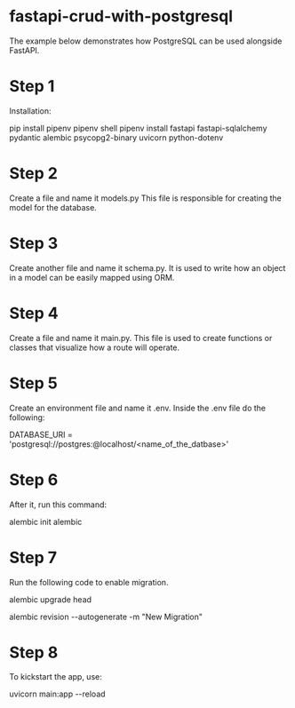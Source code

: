 # fastapi-crud-with-postgresql

The example below demonstrates how PostgreSQL can be used alongside FastAPI.
# Step 1
Installation:

pip install pipenv
pipenv shell
pipenv install fastapi fastapi-sqlalchemy pydantic alembic psycopg2-binary uvicorn python-dotenv
# Step 2
Create a file and name it models.py
This file is responsible for creating the model for the database. 
# Step 3
Create another file and name it schema.py. It is used to write how an object in a model can be easily mapped using ORM.
# Step 4
Create a file and name it main.py. This file is used to create functions or classes that visualize how a route will operate.
# Step 5
Create an environment file and name it .env.
Inside the .env file do the following:

DATABASE_URI = 'postgresql://postgres:<password>@localhost/<name_of_the_datbase>'

# Step 6
After it, run this command:

alembic init alembic

# Step 7
Run the following code to enable migration.

alembic upgrade head

alembic revision --autogenerate -m "New Migration"

# Step 8
To kickstart the app, use:

uvicorn main:app --reload



